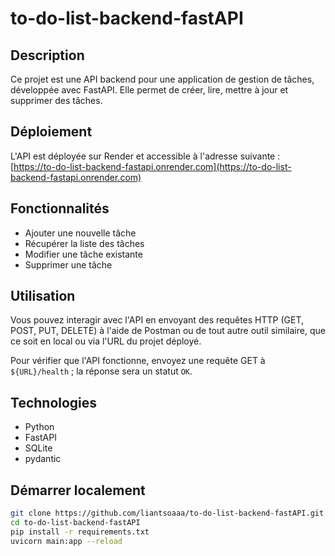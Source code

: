 # to-do-list-backend-fastAPI

## Description

Ce projet est une API backend pour une application de gestion de tâches, développée avec FastAPI. Elle permet de créer, lire, mettre à jour et supprimer des tâches.

## Déploiement

L'API est déployée sur Render et accessible à l'adresse suivante :  
[https://to-do-list-backend-fastapi.onrender.com](https://to-do-list-backend-fastapi.onrender.com)

## Fonctionnalités

- Ajouter une nouvelle tâche
- Récupérer la liste des tâches
- Modifier une tâche existante
- Supprimer une tâche

## Utilisation

Vous pouvez interagir avec l'API en envoyant des requêtes HTTP (GET, POST, PUT, DELETE) à l'aide de Postman ou de tout autre outil similaire, que ce soit en local ou via l'URL du projet déployé.

Pour vérifier que l'API fonctionne, envoyez une requête GET à `${URL}/health` ; la réponse sera un statut `OK`.

## Technologies

- Python
- FastAPI
- SQLite
- pydantic

## Démarrer localement

```bash
git clone https://github.com/liantsoaaa/to-do-list-backend-fastAPI.git
cd to-do-list-backend-fastAPI
pip install -r requirements.txt
uvicorn main:app --reload
```
